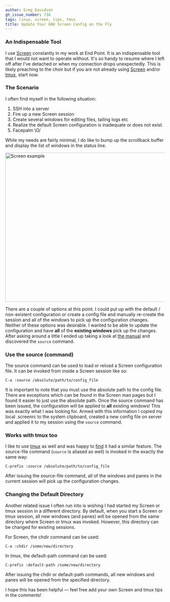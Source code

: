 ```yaml
---
author: Greg Davidson
gh_issue_number: 734
tags: linux, screen, tips, tmux
title: Update Your GNU Screen Config on the Fly
---
```


### An Indispensable Tool

I use [Screen](http://www.gnu.org/software/screen/) constantly in my work at End Point. It is an indispensable tool that I would not want to operate without. It's so handy to resume where I left off after I've detached or when my connection drops unexpectedly. This is likely preaching to the choir but if you are not already using [Screen](http://www.gnu.org/software/screen/) and/or [tmux](http://tmux.sourceforge.net/), start now.

### The Scenario

I often find myself in the following situation: 

1. SSH into a server
1. Fire up a new Screen session
1. Create several windows for editing files, tailing logs etc
1. Realize the default Screen configuration is inadequate or does not exist.
1. Facepalm \O/

While my needs are fairly minimal, I do like to bump up the scrollback buffer and display the list of windows in the status line.

<img alt="Screen example" border="0" height="470" src="/blog/2012/12/14/update-your-gnu-screen-config-on-fly/image-0.png" title="screen-example.png" width="563"/> 

There are a couple of options at this point. I could put up with the default / non-existent configuration or create a config file and manually re-create the session and all of the windows to pick up the configuration changes. Neither of these options was desirable. I wanted to be able to update the configuration and have **all** of the **existing windows** pick up the changes. After asking around a little I ended up taking a look at [the manual](http://www.gnu.org/software/screen/manual/) and discovered the `source` command.  

### Use the source (command)

The source command can be used to load or reload a Screen configuration file. It can be invoked from inside a Screen session like so: 

```nohighlight
C-a :source /absolute/path/to/config_file
```

It is important to note that you must use the absolute path to the config file. There are exceptions which can be found in the Screen man pages but I found it easier to just use the absolute path. Once the source command has been issued, the configuration will be applied to **all** existing windows! This was exactly what I was looking for. Armed with this information I copied my local .screenrc to the system clipboard, created a new config file on server and applied it to my session using the `source` command.

### Works with tmux too

I like to use [tmux](http://tmux.sourceforge.net/) as well and was happy to [find](http://www.openbsd.org/cgi-bin/man.cgi?query=tmux&sektion=1) it had a similar feature. The source-file command (`source` is aliased as well) is invoked in the exactly the same way: 

```nohighlight
C-prefix :source /absolute/path/to/config_file
```

After issuing the source-file command, all of the windows and panes in the current session will pick up the configuration changes.

### Changing the Default Directory

Another related issue I often run into is wishing I had started my Screen or tmux session in a different directory. By default, when you start a Screen or tmux session, all new windows (and panes) will be opened from the same directory where Screen or tmux was invoked. However, this directory can be changed for existing sessions.

For Screen, the chdir command can be used: 

```nohighlight
C-a :chdir /some/new/directory
```

In tmux, the default-path command can be used: 

```nohighlight
C-prefix :default-path /some/new/directory
```

After issuing the chdir or default-path commands, all new windows and panes will be opened from the specified directory.

I hope this has been helpful — feel free add your own Screen and tmux tips in the comments!
